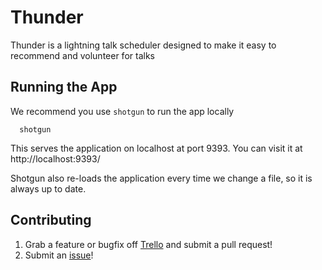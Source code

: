 # Thunder

Thunder is a lightning talk scheduler designed to make it easy to
recommend and volunteer for talks

## Running the App

We recommend you use `shotgun` to run the app locally
```
  shotgun
```

This serves the application on localhost at port 9393. You can visit it at
http://localhost:9393/

Shotgun also re-loads the application every time we change a file, so it is
always up to date.

## Contributing

1. Grab a feature or bugfix off [Trello](https://trello.com/b/rlTdOUOo/thunder)
   and submit a pull request!
1. Submit an [issue](issues)!
